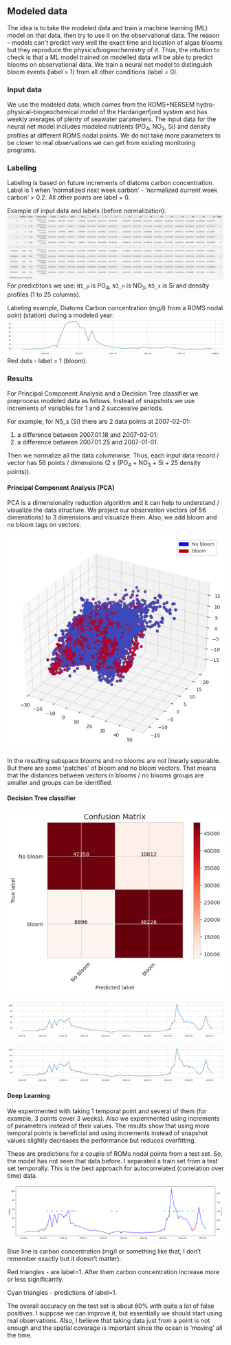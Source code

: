 ## Modeled data

The idea is to take the modeled data and train a machine learning (ML) model on that data, then try to use it on the observational data.
The reason - models can't predict very well the exact time and location of algae blooms but they reproduce the physics/biogeochemistry of it.
Thus, the intuition to check is that a ML model trained on modelled data will be able to predict blooms on observational data.
We train a neural net model to distinguish bloom events (label = 1) from all other conditions (label = 0). 

### Input data

We use the modeled data, which comes from the ROMS+NERSEM hydro-physical-biogeochemical model of the Hardangerfjord system and has weekly averages of plenty of seawater parameters.
The input data for the neural net model includes modeled nutrients (PO<sub>4</sub>, NO<sub>3</sub>, Si) and density profiles at different ROMS nodal points. 
We do not take more parameters to be closer to real observations we can get from existing monitoring programs. 

### Labeling

Labeling is based on future increments of diatoms carbon concentration. 
Label is 1 when ‘normalized next week carbon’ - ‘normalized current week carbon’ > 0.2. 
All other points are label = 0.

Example of input data and labels (before normalization):
![modeled_data](../images/modeled_data.png)
For predictitons we use:
`N1_p` is PO<sub>4</sub>, 
`N3_n` is NO<sub>3</sub>, 
`N5_s` is Si
and density profiles (1 to 25 columns).

Labeling example, Diatoms Carbon concentration (mg/l) from a ROMS nodal point (station) during a modeled year:
![modeled_data_station](../images/modeled_station_labeling.png)
Red dots - label = 1 (bloom).

### Results

For Principal Component Analysis and a Decision Tree classifier we preprocess modeled data as follows.
Instead of snapshots we use increments of variables for 1 and 2 successive periods.

For example, for N5_s (Si) there are 2 data points at 2007-02-01: 
1. a difference between 2007.01.18 and 2007-02-01; 
2. a difference between 2007.01.25 and 2007-01-01.

Then we normalize all the data columnwise.
Thus, each input data record / vector has 56 points / dimensions (2 x (PO<sub>4</sub> + NO<sub>3</sub> + Si + 25 density points)).

#### Principal Component Analysis (PCA)

PCA is a dimensionality reduction algorithm and it can help to understand / visualize the data structure.
We project our observation vectors (of 56 dimenstions) to 3 dimensions and visualize them.
Also, we add bloom and no bloom tags on vectors.

![modeled_pcs](../images/modeled_pca.png)

In the resulting subspace blooms and no blooms are not linearly separable.
But there are some 'patches' of bloom and no bloom vectors.
That means that the distances between vectors in blooms / no blooms groups are smaller and groups can be identified.

#### Decision Tree classifier

![confusion_matrix](../images/modeled_confusion_matrix.png)

![true_labels](../images/modeled_true_labels.png)

![predictions](../images/modeled_predictions.png)

#### Deep Learning

We experimented with taking 1 temporal point and several of them (for example, 3 points cover 3 weeks). 
Also we experimented using increments of parameters instead of their values. 
The results show that using more temporal points is beneficial and using increments instead of snapshot values slightly decreases the performance but reduces overfitting.

These are predictions for a couple of ROMs nodal points from a test set. 
So, the model has not seen that data before. 
I separated a train set from a test set temporally. 
This is the best approach for autocorrelated (correlation over time) data.

![predictions_neural_net](../images/modeled_nn.png)

Blue line is carbon concentration (mg/l or something like that, I don’t remember exactly but it doesn’t matter).

Red triangles - are label=1. After them carbon concentration increase more or less significantly.

Cyan triangles - predictions of label=1.

The overall accuracy on the test set is about 60% with quite a lot of false positives. I suppose we can improve it, but essentially we should start using real observations. Also, I believe that taking data just from a point is not enough and the spatial coverage is important since the ocean is ‘moving’ all the time.
